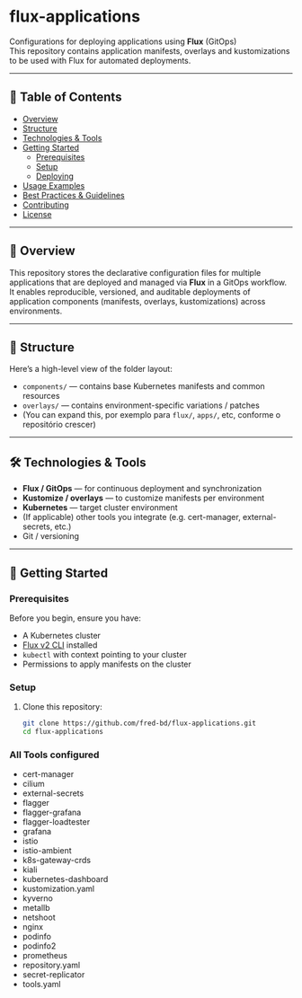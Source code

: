# flux-applications

Configurations for deploying applications using **Flux** (GitOps)  
This repository contains application manifests, overlays and kustomizations to be used with Flux for automated deployments.

---

## 🚀 Table of Contents

- [Overview](#overview)  
- [Structure](#structure)  
- [Technologies & Tools](#technologies--tools)  
- [Getting Started](#getting-started)  
  - [Prerequisites](#prerequisites)  
  - [Setup](#setup)  
  - [Deploying](#deploying)  
- [Usage Examples](#usage-examples)  
- [Best Practices & Guidelines](#best-practices--guidelines)  
- [Contributing](#contributing)  
- [License](#license)  

---

## 📌 Overview

This repository stores the declarative configuration files for multiple applications that are deployed and managed via **Flux** in a GitOps workflow.  
It enables reproducible, versioned, and auditable deployments of application components (manifests, overlays, kustomizations) across environments.

---

## 🧱 Structure

Here’s a high-level view of the folder layout:


- `components/` — contains base Kubernetes manifests and common resources  
- `overlays/` — contains environment-specific variations / patches  
- (You can expand this, por exemplo para `flux/`, `apps/`, etc, conforme o repositório crescer)

---

## 🛠 Technologies & Tools

- **Flux / GitOps** — for continuous deployment and synchronization  
- **Kustomize / overlays** — to customize manifests per environment  
- **Kubernetes** — target cluster environment  
- (If applicable) other tools you integrate (e.g. cert-manager, external-secrets, etc.)  
- Git / versioning  

---

## 🧭 Getting Started

### Prerequisites

Before you begin, ensure you have:

- A Kubernetes cluster  
- [Flux v2 CLI](https://fluxcd.io) installed  
- `kubectl` with context pointing to your cluster  
- Permissions to apply manifests on the cluster  

### Setup

1. Clone this repository:  
   ```bash
   git clone https://github.com/fred-bd/flux-applications.git
   cd flux-applications

### All Tools configured
- cert-manager
- cilium
- external-secrets
- flagger
- flagger-grafana
- flagger-loadtester
- grafana
- istio
- istio-ambient
- k8s-gateway-crds
- kiali
- kubernetes-dashboard
- kustomization.yaml
- kyverno
- metallb
- netshoot
- nginx
- podinfo
- podinfo2
- prometheus
- repository.yaml
- secret-replicator
- tools.yaml